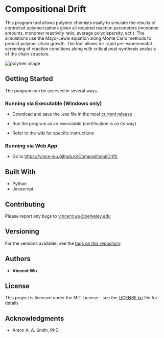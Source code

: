 # Compositional Drift

This program tool allows polymer chemists easily to simulate the results of controlled polymerizations given all required reaction parameters (monomer amounts, monomer reactivity ratio, average polydispersity, ect.). The simulations use the Mayo-Lewis equation along Monte Carlo methods to predict polymer chain growth. The tool allows for rapid pre-experimental screening of reaction conditions along with critical post-synthesis analysis of the chain structure.

![polymer image](https://i.imgur.com/wB5LMne.png)

## Getting Started
The program can be accesed in several ways.

### Running via Executable (Windows only)

* Download and save the .exe file in the most [current release](https://github.com/vince-wu/CompositionalDrift/releases)

* Run the program as an executable (certification is on its way)

* Refer to the wiki for specific instructions

### Running via Web App

* Go to https://vince-wu.github.io/CompositionalDrift/ 

## Built With

* Python
* Javascript

## Contributing

Please report any bugs to vincent.wu@berkeley.edu

## Versioning

For the versions available, see the [tags on this repository](https://github.com/vince-wu/CompositionalDrift/tags). 

## Authors

* **Vincent Wu** 

## License

This project is licensed under the MIT License - see the [LICENSE.txt](https://github.com/vince-wu/CompositionalDrift/blob/master/LISCENCE.txt) file for details

## Acknowledgments

* Anton A. A. Smith, PhD
